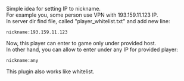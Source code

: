 Simple idea for setting IP to nickname.</br>
For example you, some person use VPN with 193.159.11.123 IP. </br>
In server dir find file, called "player_whitelist.txt" and add new line: </br>
```
nickname:193.159.11.123
```

Now, this player can enter to game only under provided host. </br>
In other hand, you can allow to enter under any IP for provided player: </br>
```
nickname:any
```

This plugin also works like whitelist.
